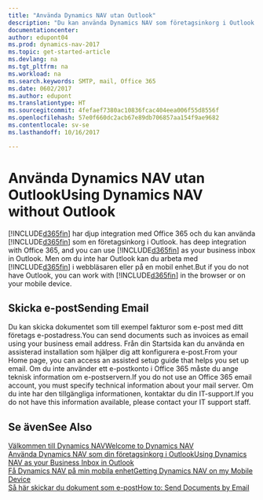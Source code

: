 ```yaml
---
title: "Använda Dynamics NAV utan Outlook"
description: "Du kan använda Dynamics NAV som företagsinkorg i Outlook eftersom det är integrerat med Office 365, men du kan även arbeta utan Outlook i en webbläsare eller på en mobil enhet."
documentationcenter: 
author: edupont04
ms.prod: dynamics-nav-2017
ms.topic: get-started-article
ms.devlang: na
ms.tgt_pltfrm: na
ms.workload: na
ms.search.keywords: SMTP, mail, Office 365
ms.date: 0602/2017
ms.author: edupont
ms.translationtype: HT
ms.sourcegitcommit: 4fefaef7380ac10836fcac404eea006f55d8556f
ms.openlocfilehash: 57e0f660dc2acb67e89db706857aa154f9ae9682
ms.contentlocale: sv-se
ms.lasthandoff: 10/16/2017

---
```

# <a name="using-dynamics-nav-without-outlook"></a><span data-ttu-id="fea75-103">Använda Dynamics NAV utan Outlook</span><span class="sxs-lookup"><span data-stu-id="fea75-103">Using Dynamics NAV without Outlook</span></span>
[!INCLUDE[d365fin](includes/d365fin_md.md)]<span data-ttu-id="fea75-104"> har djup integration med Office 365 och du kan använda [!INCLUDE[d365fin](includes/d365fin_md.md)] som en företagsinkorg i Outlook.</span><span class="sxs-lookup"><span data-stu-id="fea75-104"> has deep integration with Office 365, and you can use [!INCLUDE[d365fin](includes/d365fin_md.md)] as your business inbox in Outlook.</span></span> <span data-ttu-id="fea75-105">Men om du inte har Outlook kan du arbeta med [!INCLUDE[d365fin](includes/d365fin_md.md)] i webbläsaren eller på en mobil enhet.</span><span class="sxs-lookup"><span data-stu-id="fea75-105">But if you do not have Outlook, you can work with [!INCLUDE[d365fin](includes/d365fin_md.md)] in the browser or on your mobile device.</span></span>  

## <a name="sending-email"></a><span data-ttu-id="fea75-106">Skicka e-post</span><span class="sxs-lookup"><span data-stu-id="fea75-106">Sending Email</span></span>
<span data-ttu-id="fea75-107">Du kan skicka dokumentet som till exempel fakturor som e-post med ditt företags e-postadress.</span><span class="sxs-lookup"><span data-stu-id="fea75-107">You can send documents such as invoices as email using your business email address.</span></span> <span data-ttu-id="fea75-108">Från din Startsida kan du använda en assisterad installation som hjälper dig att konfigurera e-post.</span><span class="sxs-lookup"><span data-stu-id="fea75-108">From your Home page, you can access an assisted setup guide that helps you set up email.</span></span> <span data-ttu-id="fea75-109">Om du inte använder ett e-postkonto i Office 365 måste du ange teknisk information om e-postservern.</span><span class="sxs-lookup"><span data-stu-id="fea75-109">If you do not use an Office 365 email account, you must specify technical information about your mail server.</span></span> <span data-ttu-id="fea75-110">Om du inte har den tillgängliga informationen, kontaktar du din IT-support.</span><span class="sxs-lookup"><span data-stu-id="fea75-110">If you do not have this information available, please contact your IT support staff.</span></span>  


## <a name="see-also"></a><span data-ttu-id="fea75-111">Se även</span><span class="sxs-lookup"><span data-stu-id="fea75-111">See Also</span></span>
[<span data-ttu-id="fea75-112">Välkommen till Dynamics NAV</span><span class="sxs-lookup"><span data-stu-id="fea75-112">Welcome to Dynamics NAV</span></span>](index.md)  
[<span data-ttu-id="fea75-113">Använda Dynamics NAV som din företagsinkorg i Outlook</span><span class="sxs-lookup"><span data-stu-id="fea75-113">Using Dynamics NAV as your Business Inbox in Outlook</span></span>](madeira-outlook.md)  
[<span data-ttu-id="fea75-114">Få Dynamics NAV på min mobila enhet</span><span class="sxs-lookup"><span data-stu-id="fea75-114">Getting Dynamics NAV on my Mobile Device</span></span>](install-mobile-app.md)  
[<span data-ttu-id="fea75-115">Så här skickar du dokument som e-post</span><span class="sxs-lookup"><span data-stu-id="fea75-115">How to: Send Documents by Email</span></span>](ui-how-send-documents-email.md)

